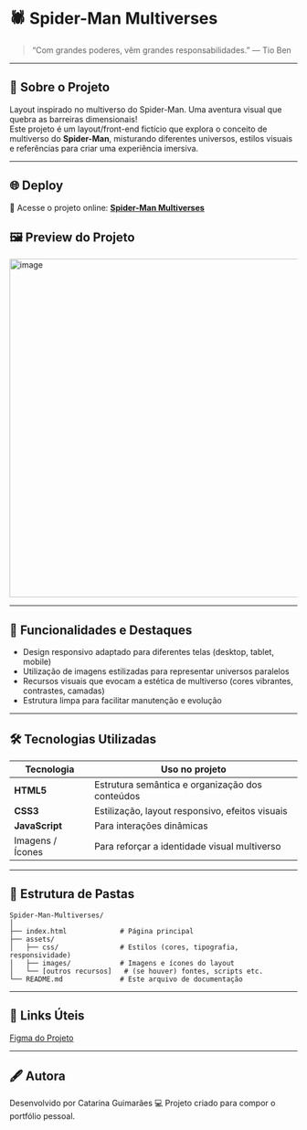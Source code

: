 # 🕷️ Spider-Man Multiverses

> “Com grandes poderes, vêm grandes responsabilidades.” — Tio Ben 

---

## 🚀 Sobre o Projeto

Layout inspirado no multiverso do Spider-Man. Uma aventura visual que quebra as barreiras dimensionais! <br>
Este projeto é um layout/front-end fictício que explora o conceito de multiverso do **Spider-Man**, misturando diferentes universos, estilos visuais e referências para criar uma experiência imersiva.

---

## 🌐 Deploy

🔗 Acesse o projeto online: [**Spider-Man Multiverses**](https://catarinaguima.github.io/Spider-Man-Multiverses/)

## 🖼️ Preview do Projeto

<img width="1064" height="593" alt="image" src="https://github.com/user-attachments/assets/116779bc-d30b-4c4c-8349-985bc8dbed4f" />

---

## 🎯 Funcionalidades e Destaques

- Design responsivo adaptado para diferentes telas (desktop, tablet, mobile)  
- Utilização de imagens estilizadas para representar universos paralelos  
- Recursos visuais que evocam a estética de multiverso (cores vibrantes, contrastes, camadas)  
- Estrutura limpa para facilitar manutenção e evolução  

---

## 🛠 Tecnologias Utilizadas

| Tecnologia | Uso no projeto |
|---|---|
| **HTML5** | Estrutura semântica e organização dos conteúdos |
| **CSS3** | Estilização, layout responsivo, efeitos visuais |
| **JavaScript** | Para interações dinâmicas |
| Imagens / Ícones | Para reforçar a identidade visual multiverso |

---

## 📁 Estrutura de Pastas

```text
Spider-Man-Multiverses/
│
├── index.html             # Página principal
├── assets/
│   ├── css/               # Estilos (cores, tipografia, responsividade)
│   ├── images/            # Imagens e ícones do layout
│   └── [outros recursos]   # (se houver) fontes, scripts etc.
└── README.md              # Este arquivo de documentação
````
----

## 🔗 Links Úteis

[Figma do Projeto](https://www.figma.com/design/GjvdE0uob68X6pEHqw2pY8/Multiverse-Spider-Man?node-id=1-17&p=f&t=3uF4PBn58qJkWfuo-0)

---

## 🖋 Autora

Desenvolvido por Catarina Guimarães
 💻
Projeto criado para compor o portfólio pessoal.
